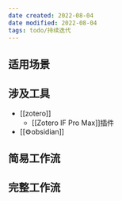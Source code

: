 ```yaml
---
date created: 2022-08-04
date modified: 2022-08-04
tags: todo/持续迭代
---
```


## 适用场景

## 涉及工具

- [[zotero]]
	- [[Zotero IF Pro Max]]插件
- [[⚙obsidian]]

## 简易工作流

## 完整工作流
